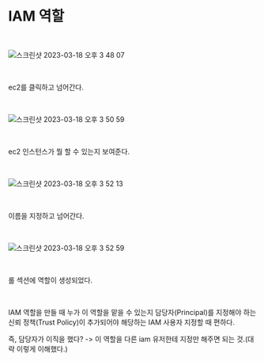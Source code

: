 # IAM 역할

<br>

![스크린샷 2023-03-18 오후 3 48 07](https://user-images.githubusercontent.com/81137234/226090139-91fc3aaf-70f2-4bc5-a9c6-9e9fb5d0bb8c.png)

<br>

ec2를 클릭하고 넘어간다.


<br>

![스크린샷 2023-03-18 오후 3 50 59](https://user-images.githubusercontent.com/81137234/226090228-81182322-cef4-4609-be1c-fc4b260ae113.png)

<br>

ec2 인스턴스가 뭘 할 수 있는지 보여준다.  


<br>

![스크린샷 2023-03-18 오후 3 52 13](https://user-images.githubusercontent.com/81137234/226090275-93a96bf6-7666-4805-bd55-985afa90d101.png)

<br>

이름을 지정하고 넘어간다.

<br>

![스크린샷 2023-03-18 오후 3 52 59](https://user-images.githubusercontent.com/81137234/226090299-969bb84f-ed20-45d5-9898-e0cf1d8c15d5.png)

<br>

롤 섹션에 역할이 생성되었다.

<br>

IAM 역할을 만들 때 누가 이 역할을 맡을 수 있는지 담당자(Principal)를 지정해야 하는 신뢰 정책(Trust Policy)이 추가되어야 해당하는 IAM 사용자 지정할 때 편하다.  

즉, 담당자가 이직을 했다? -> 이 역할을 다른 iam 유저한테 지정만 해주면 되는 것.(대략 이렇게 이해했다.)

<br>
